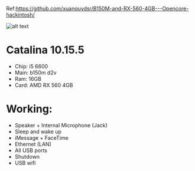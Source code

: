 Ref:https://github.com/xuanquydsr/B150M-and-RX-560-4GB---Opencore-hackintosh/

![alt text](https://i.imgur.com/zM2VqSD.png)
# Catalina 10.15.5
- Chip: i5 6600
- Main: b150m d2v
- Ram: 16GB
- Card: AMD RX 560 4GB

# Working:
- Speaker + Internal Microphone (Jack)
- Sleep and wake up
- iMessage + FaceTime
- Ethernet (LAN)
- All USB ports
- Shutdown
- USB wifi
